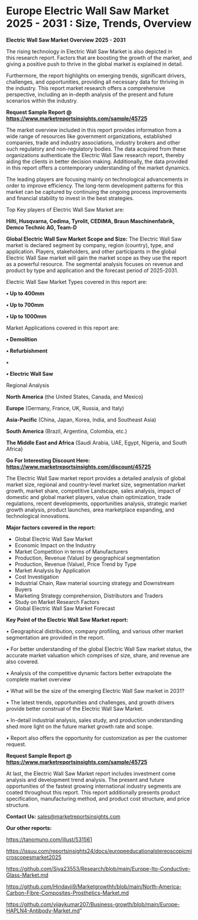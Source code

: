 # Europe Electric Wall Saw Market 2025 - 2031 : Size, Trends, Overview

<Strong> Electric Wall Saw Market Overview 2025 - 2031</strong>

The rising technology in Electric Wall Saw Market is also depicted in this research report. Factors that are boosting the growth of the market, and giving a positive push to thrive in the global market is explained in detail.

Furthermore, the report highlights on emerging trends, significant drivers, challenges, and opportunities, providing all necessary data for thriving in the industry. This report market research offers a comprehensive perspective, including an in-depth analysis of the present and future scenarios within the industry.

<strong>Request Sample Report @ <a href=https://www.marketreportsinsights.com/sample/45725>https://www.marketreportsinsights.com/sample/45725</a></strong>

The market overview included in this report provides information from a wide range of resources like government organizations, established companies, trade and industry associations, industry brokers and other such regulatory and non-regulatory bodies. The data acquired from these organizations authenticate the Electric Wall Saw research report, thereby aiding the clients in better decision making. Additionally, the data provided in this report offers a contemporary understanding of the market dynamics.

The leading players are focusing mainly on technological advancements in order to improve efficiency. The long-term development patterns for this market can be captured by continuing the ongoing process improvements and financial stability to invest in the best strategies.

Top Key players of Electric Wall Saw Market are:

<strong>Hilti, Husqvarna, Cedima, Tyrolit, CEDIMA, Braun Maschinenfabrik, Demco Technic AG, Team-D</strong>

<strong><b>Global Electric Wall Saw Market Scope and Size:</b></strong>
The Electric Wall Saw market is declared segment by company, region (country), type, and application. Players, stakeholders, and other participants in the global Electric Wall Saw market will gain the market scope as they use the report as a powerful resource. The segmental analysis focuses on revenue and product by type and application and the forecast period of 2025-2031.

Electric Wall Saw Market Types covered in this report are:

<strong>•  Up to 400mm

•  Up to 700mm

•  Up to 1000mm</strong>

Market Applications covered in this report are:

<strong>•  Demolition

•  Refurbishment

•  

•  Electric Wall Saw</strong> 

Regional Analysis

<strong>North America</strong> (the United States, Canada, and Mexico)

<strong>Europe</strong> (Germany, France, UK, Russia, and Italy)

<strong>Asia-Pacific</strong> (China, Japan, Korea, India, and Southeast Asia)

<strong>South America</strong> (Brazil, Argentina, Colombia, etc.)

<strong>The Middle East and Africa</strong> (Saudi Arabia, UAE, Egypt, Nigeria, and South Africa)

<strong>Go For Interesting Discount Here: <a href=https://www.marketreportsinsights.com/discount/45725>https://www.marketreportsinsights.com/discount/45725</a></strong>

The Electric Wall Saw market report provides a detailed analysis of global market size, regional and country-level market size, segmentation market growth, market share, competitive Landscape, sales analysis, impact of domestic and global market players, value chain optimization, trade regulations, recent developments, opportunities analysis, strategic market growth analysis, product launches, area marketplace expanding, and technological innovations.

<strong><b>Major factors covered in the report:</b></strong>
<ul>
  <li>Global Electric Wall Saw Market </li>
  <li>Economic Impact on the Industry</li>
  <li>Market Competition in terms of Manufacturers</li>
  <li>Production, Revenue (Value) by geographical segmentation</li>
  <li>Production, Revenue (Value), Price Trend by Type</li>
  <li>Market Analysis by Application</li>
  <li>Cost Investigation</li>
  <li>Industrial Chain, Raw material sourcing strategy and Downstream Buyers</li>
  <li>Marketing Strategy comprehension, Distributors and Traders</li>
  <li>Study on Market Research Factors</li>
  <li>Global Electric Wall Saw Market Forecast</li>
</ul>

<strong><b>Key Point of the Electric Wall Saw Market report:</b></strong>

• Geographical distribution, company profiling, and various other market segmentation are provided in the report.

• For better understanding of the global Electric Wall Saw market status, the accurate market valuation which comprises of size, share, and revenue are also covered.

• Analysis of the competitive dynamic factors better extrapolate the complete market overview

• What will be the size of the emerging Electric Wall Saw market in 2031?

• The latest trends, opportunities and challenges, and growth drivers provide better construal of the Electric Wall Saw Market.

• In-detail industrial analysis, sales study, and production understanding shed more light on the future market growth rate and scope.

• Report also offers the opportunity for customization as per the customer request.

<strong>Request Sample Report @ <a href=https://www.marketreportsinsights.com/sample/45725>https://www.marketreportsinsights.com/sample/45725</a></strong>

At last, the Electric Wall Saw Market report includes investment come analysis and development trend analysis. The present and future opportunities of the fastest growing international industry segments are coated throughout this report. This report additionally presents product specification, manufacturing method, and product cost structure, and price structure.

<strong>Contact Us:</strong>
sales@marketreportsinsights.com

<strong>Our other reports:</strong>

<a href=https://tanomuno.com/illust/531561>https://tanomuno.com/illust/531561</a>

<a href=https://issuu.com/reportsinsights24/docs/europeeducationalstereoscopicmicroscopesmarket2025>https://issuu.com/reportsinsights24/docs/europeeducationalstereoscopicmicroscopesmarket2025</a>

<a href=https://github.com/Siya23553/Research/blob/main/Europe-Ito-Conductive-Glass-Market.md>https://github.com/Siya23553/Research/blob/main/Europe-Ito-Conductive-Glass-Market.md</a>

<a href=https://github.com/Hindavii9/Marketgrowthh/blob/main/North-America-Carbon-Fibre-Composites-Prosthetics-Market.md>https://github.com/Hindavii9/Marketgrowthh/blob/main/North-America-Carbon-Fibre-Composites-Prosthetics-Market.md</a>

<a href=https://github.com/vijaykumar207/Business-growth/blob/main/Europe-HAPLN4-Antibody-Market.md>https://github.com/vijaykumar207/Business-growth/blob/main/Europe-HAPLN4-Antibody-Market.md</a>"
